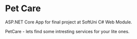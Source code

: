 # Pet Care

ASP.NET Core App for final project at SoftUni C# Web Module.
<p> PetCare - lets find some intresting services for your lite ones.
